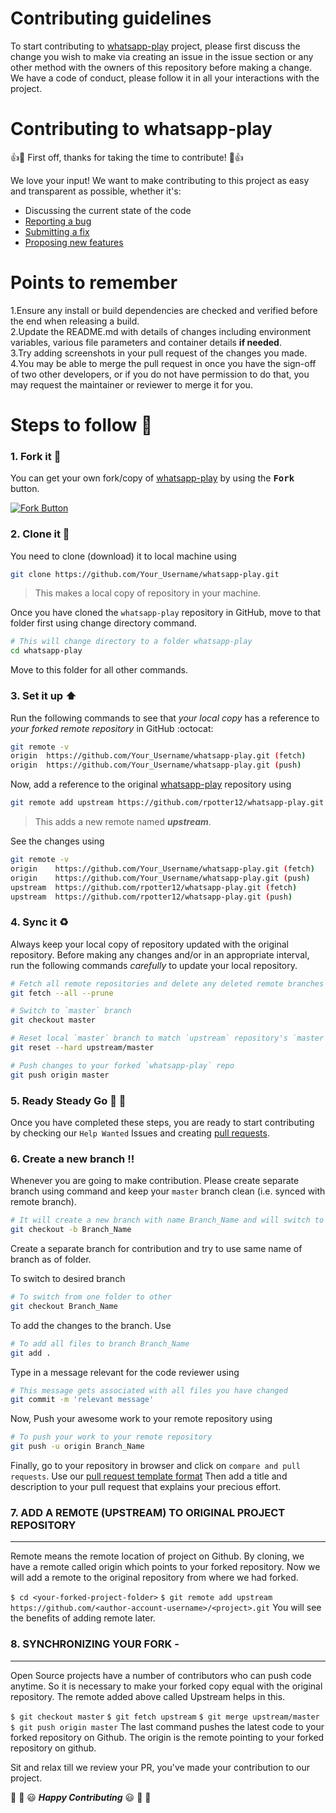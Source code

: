 # Contributing guidelines

To start contributing to [whatsapp-play](https://github.com/rpotter12/whatsapp-play) project, please first discuss the change you wish to make via creating an issue 
in the issue section or any other method with the owners of this repository before making a change.<br />
We have a code of conduct, please follow it in all your interactions with the project.<br />

# Contributing to whatsapp-play

:+1::tada: First off, thanks for taking the time to contribute! :tada::+1:

We love your input! We want to make contributing to this project as easy and transparent as possible, whether it's:

- Discussing the current state of the code
- [Reporting a bug]( https://github.com/rpotter12/whatsapp-play/blob/master/.github/IssueTemplate/BugReportTemplate.md)
- [Submitting a fix](https://github.com/rpotter12/whatsapp-play/blob/master/.github/Pull_Request_Template.md)
- [Proposing new features]( https://github.com/rpotter12/whatsapp-play/blob/master/.github/IssueTemplate/FeatureRequestTemplate.md)

# Points to remember

1.Ensure any install or build dependencies are checked and verified before the end when releasing a build. <br />
2.Update the README.md with details of changes including environment variables, various file parameters and container details **if needed**.<br />
3.Try adding screenshots in your pull request of the changes you made. <br />
4.You may be able to merge the pull request in once you have the sign-off of two other developers, or if you do not have permission to do that, you may request the maintainer or reviewer to merge it for you.

# Steps to follow :scroll:

### 1. Fork it :fork_and_knife:

You can get your own fork/copy of [whatsapp-play]( https://github.com/rpotter12/whatsapp-play) by using the <kbd><b>Fork</b></kbd></a> button.

 [![Fork Button](https://help.github.com/assets/images/help/repository/fork_button.jpg)](https://github.com/rpotter12/whatsapp-play)

### 2. Clone it :busts_in_silhouette:

You need to clone (download) it to local machine using

```sh
git clone https://github.com/Your_Username/whatsapp-play.git
```

> This makes a local copy of repository in your machine.

Once you have cloned the ` whatsapp-play ` repository in GitHub, move to that folder first using change directory command.

```sh
# This will change directory to a folder whatsapp-play
cd whatsapp-play
```

Move to this folder for all other commands.

### 3. Set it up :arrow_up:

Run the following commands to see that *your local copy* has a reference to *your forked remote repository* in GitHub :octocat:

```sh
git remote -v
origin  https://github.com/Your_Username/whatsapp-play.git (fetch)
origin  https://github.com/Your_Username/whatsapp-play.git (push)
```

Now, add a reference to the original [whatsapp-play](https://github.com/rpotter12/whatsapp-play) repository using

```sh
git remote add upstream https://github.com/rpotter12/whatsapp-play.git
```

> This adds a new remote named ***upstream***.

See the changes using

```sh
git remote -v
origin    https://github.com/Your_Username/whatsapp-play.git (fetch)
origin    https://github.com/Your_Username/whatsapp-play.git (push)
upstream  https://github.com/rpotter12/whatsapp-play.git (fetch)
upstream  https://github.com/rpotter12/whatsapp-play.git (push)
```

### 4. Sync it :recycle:

Always keep your local copy of repository updated with the original repository.
Before making any changes and/or in an appropriate interval, run the following commands *carefully* to update your local repository.

```sh
# Fetch all remote repositories and delete any deleted remote branches
git fetch --all --prune

# Switch to `master` branch
git checkout master

# Reset local `master` branch to match `upstream` repository's `master` branch
git reset --hard upstream/master

# Push changes to your forked `whatsapp-play` repo
git push origin master
```

### 5. Ready Steady Go :turtle: :rabbit2:

Once you have completed these steps, you are ready to start contributing by checking our `Help Wanted` Issues and creating [pull requests](https://github.com/rpotter12/whatsapp-play/pulls).

### 6. Create a new branch :bangbang:

Whenever you are going to make contribution. Please create separate branch using command and keep your `master` branch clean (i.e. synced with remote branch).

```sh
# It will create a new branch with name Branch_Name and will switch to that branch.
git checkout -b Branch_Name
```

Create a separate branch for contribution and try to use same name of branch as of folder.

To switch to desired branch

```sh
# To switch from one folder to other
git checkout Branch_Name
```

To add the changes to the branch. Use

```sh
# To add all files to branch Branch_Name
git add .
```

Type in a message relevant for the code reviewer using

```sh
# This message gets associated with all files you have changed
git commit -m 'relevant message'
```

Now, Push your awesome work to your remote repository using

```sh
# To push your work to your remote repository
git push -u origin Branch_Name
```

Finally, go to your repository in browser and click on `compare and pull requests`.
Use our [pull request template format]( https://github.com/rpotter12/whatsapp-play/blob/master/.github/Pull_Request_Template.md)
Then add a title and description to your pull request that explains your precious effort. 

### 7. ADD A REMOTE (UPSTREAM) TO ORIGINAL PROJECT REPOSITORY 
***
Remote means the remote location of project on Github. By cloning, we have a remote called origin which points to your forked repository. Now we will add a remote to the original repository from where we had forked.

```$ cd <your-forked-project-folder>```
```$ git remote add upstream https://github.com/<author-account-username>/<project>.git```
You will see the benefits of adding remote later.

### 8. SYNCHRONIZING YOUR FORK -
***
Open Source projects have a number of contributors who can push code anytime. So it is necessary to make your forked copy equal with the original repository. The remote added above called Upstream helps in this.

```$ git checkout master```
```$ git fetch upstream```
```$ git merge upstream/master```
```$ git push origin master```
The last command pushes the latest code to your forked repository on Github. The origin is the remote pointing to your forked repository on github.

Sit and relax till we review your PR, you've made your contribution to our project.

:tada: :confetti_ball: :smiley: _**Happy Contributing**_ :smiley: :confetti_ball: :tada:
